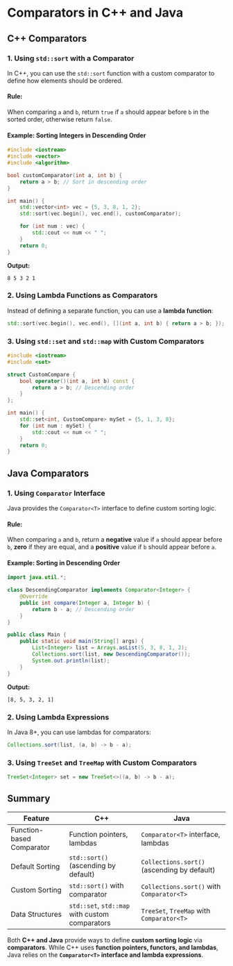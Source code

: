 # Comparators in C++ and Java

## C++ Comparators

### 1. **Using `std::sort` with a Comparator**

In C++, you can use the `std::sort` function with a custom comparator to define how elements should be ordered.

#### **Rule:**
When comparing `a` and `b`, return `true` if `a` should appear before `b` in the sorted order, otherwise return `false`.

#### **Example: Sorting Integers in Descending Order**

```cpp
#include <iostream>
#include <vector>
#include <algorithm>

bool customComparator(int a, int b) {
    return a > b; // Sort in descending order
}

int main() {
    std::vector<int> vec = {5, 3, 8, 1, 2};
    std::sort(vec.begin(), vec.end(), customComparator);

    for (int num : vec) {
        std::cout << num << " ";
    }
    return 0;
}
```

**Output:**

```
8 5 3 2 1
```

### 2. **Using Lambda Functions as Comparators**

Instead of defining a separate function, you can use a **lambda function**:

```cpp
std::sort(vec.begin(), vec.end(), [](int a, int b) { return a > b; });
```

### 3. **Using `std::set` and `std::map` with Custom Comparators**

```cpp
#include <iostream>
#include <set>

struct CustomCompare {
    bool operator()(int a, int b) const {
        return a > b; // Descending order
    }
};

int main() {
    std::set<int, CustomCompare> mySet = {5, 1, 3, 8};
    for (int num : mySet) {
        std::cout << num << " ";
    }
    return 0;
}
```

## Java Comparators

### 1. **Using `Comparator` Interface**

Java provides the `Comparator<T>` interface to define custom sorting logic.

#### **Rule:**
When comparing `a` and `b`, return a **negative** value if `a` should appear before `b`, **zero** if they are equal, and a **positive** value if `b` should appear before `a`.

#### **Example: Sorting in Descending Order**

```java
import java.util.*;

class DescendingComparator implements Comparator<Integer> {
    @Override
    public int compare(Integer a, Integer b) {
        return b - a; // Descending order
    }
}

public class Main {
    public static void main(String[] args) {
        List<Integer> list = Arrays.asList(5, 3, 8, 1, 2);
        Collections.sort(list, new DescendingComparator());
        System.out.println(list);
    }
}
```

**Output:**

```
[8, 5, 3, 2, 1]
```

### 2. **Using Lambda Expressions**

In Java 8+, you can use lambdas for comparators:

```java
Collections.sort(list, (a, b) -> b - a);
```

### 3. **Using `TreeSet` and `TreeMap` with Custom Comparators**

```java
TreeSet<Integer> set = new TreeSet<>((a, b) -> b - a);
```

## Summary

| Feature                   | C++                                            | Java                                        |
| ------------------------- | ---------------------------------------------- | ------------------------------------------- |
| Function-based Comparator | Function pointers, lambdas                     | `Comparator<T>` interface, lambdas          |
| Default Sorting           | `std::sort()` (ascending by default)           | `Collections.sort()` (ascending by default) |
| Custom Sorting            | `std::sort()` with comparator                  | `Collections.sort()` with `Comparator<T>`   |
| Data Structures           | `std::set`, `std::map` with custom comparators | `TreeSet`, `TreeMap` with `Comparator<T>`   |

Both **C++ and Java** provide ways to define **custom sorting logic** via **comparators**. While C++ uses **function pointers, functors, and lambdas**, Java relies on the **`Comparator<T>` interface and lambda expressions**.

